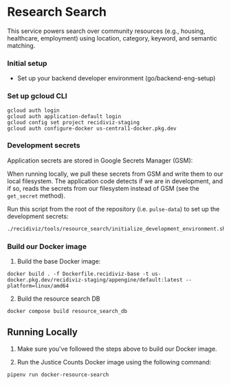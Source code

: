 # Research Search

This service powers search over community resources (e.g., housing, healthcare, employment) using location, category, keyword, and semantic matching. 


### Initial setup

- Set up your backend developer environment (go/backend-eng-setup)

### Set up gcloud CLI

```
gcloud auth login
gcloud auth application-default login
gcloud config set project recidiviz-staging
gcloud auth configure-docker us-central1-docker.pkg.dev
```

### Development secrets

Application secrets are stored in Google Secrets Manager (GSM):

When running locally, we pull these secrets from GSM and write them to our local filesystem. The application code detects if we are in development, and if so, reads the secrets from our filesystem instead of GSM (see the `get_secret` method).

Run this script from the root of the repository (i.e. `pulse-data`) to set up the development secrets:

```bash
./recidiviz/tools/resource_search/initialize_development_environment.sh
```

### Build our Docker image

1. Build the base Docker image:

```
docker build . -f Dockerfile.recidiviz-base -t us-docker.pkg.dev/recidiviz-staging/appengine/default:latest --platform=linux/amd64
```

2. Build the resource search DB
```
docker compose build resource_search_db
```

## Running Locally

1. Make sure you've followed the steps above to build our Docker image.

2. Run the Justice Counts Docker image using the following command:

```bash
pipenv run docker-resource-search
```
